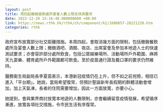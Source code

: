 ```yaml
---
layout: post
title: 周四起撤銷餐飲處所宴會人數上限及快測要求
date: 2022-12-20 15:16:48.000000000 +08:00
link: https://news.rthk.hk/rthk/ch/component/k2/1680657-20221220.htm
categories: rthk
---
```


政府宣布放寬部分社交距離措施。本周四起，會取消幾方面的限制，包括撤銷餐飲處所及宴會人數上限；撤銷酒吧、酒館、夜店、出席宴會及參加本地遊人士的快速測試要求；亦會容許部分處所飲食，包括公眾娛樂場所、活動場所戶外範圍、麻將天九耍樂、體育處所戶外範圍都可飲食。至於疫苗通行證及戴口罩的要求仍然維持。

醫務衞生局副局長李夏茵表示，本港新冠疫情仍在上升，但不如之前兇險，相信已進入「平台期」。她說，當局希望復常，但預計聖誕新年長假期的群體活動會增加，加上天氣凍，長者的住院需要增加，因此一方面放寬，亦要小心。

她提到，會與業界商討放寬本地遊的人數限制，亦會繼續留意疫情發展，希望循序漸進，放寬各項社交措施，令市民生活有序復常。

